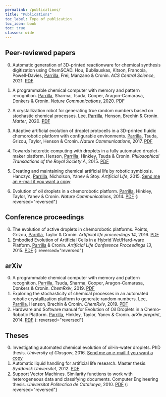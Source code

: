 ```yaml
---
permalink: /publications/
title: "Publications"
toc_label: Type of publication
toc_icon: book
toc: true
classes: wide
---
```


## Peer-reviewed papers
0. Automatic generation of 3D-printed reactionware for chemical synthesis digitization using ChemSCAD. Hou, Bubliauskas, Kitson, Francoia, Powell-Davies, <u>Parrilla</u>, Frei, Manzano & Cronin. *ACS Central Science*, 2021. [PDF](https://pubs.acs.org/doi/pdf/10.1021/acscentsci.0c01354)
0. A programmable chemical computer with memory and pattern recognition. <u>Parrilla</u>, Sharma, Tsuda, Cooper, Aragon-Camarasa, Donkers & Cronin. *Nature Communications*, 2020. [PDF](https://www.nature.com/articles/s41467-020-15190-3.pdf)
0. A crystallization robot for generating true random numbers based on stochastic chemical processes. Lee, <u>Parrilla</u>, Henson, Brechin & Cronin. *Matter*, 2020. [PDF](https://www.cell.com/matter/fulltext/S2590-2385(20)30024-2)
0. Adaptive artificial evolution of droplet protocells in a 3D-printed fluidic chemorobotic platform with configurable environments. <u>Parrilla</u>, Tsuda, Grizou, Taylor, Henson & Cronin. *Nature Communications*, 2017. [PDF](https://www.nature.com/articles/s41467-017-01161-8.pdf)
0. Towards heterotic computing with droplets in a fully automated droplet-maker platform. Henson, <u>Parrilla</u>, Hinkley, Tsuda & Cronin. *Philosophical Transactions of the Royal Society A*, 2015. [PDF](https://royalsocietypublishing.org/doi/pdf/10.1098/rsta.2014.0221)
0. Creating and maintaining chemical artificial life by robotic symbiosis. Hanczyc, <u>Parrilla</u>, Nicholson, Yanev & Stoy. *Artificial Life*, 2015. [Send me an e-mail if you want a copy](mailto:juanma@chem.gla.ac.uk)

0. Evolution of oil droplets in a chemorobotic platform. <u>Parrilla</u>, Hinkley, Taylor, Yanev & Cronin. *Nature Communications*, 2014. [PDF](https://www.nature.com/articles/ncomms6571.pdf)
{: reversed="reversed"}

## Conference proceedings
0. The evolution of active droplets in chemorobotic platforms. Points, Grizou, <u>Parrilla</u>, Taylor & Cronin. *Artificial life proceedings 14*, 2016. [PDF](https://www.mitpressjournals.org/doi/pdfplus/10.1162/isal_a_059)
0. Embodied Evolution of Artificial Cells in a Hybrid Wet/Hard-ware Platform. <u>Parrilla</u> & Cronin. *Artificial Life Conference Proceedings 13*, 2015. [PDF](https://www.mitpressjournals.org/doi/pdfplus/10.1162/978-0-262-33027-5-ch042)
{: reversed="reversed"}

## arXiv
0. A programmable chemical computer with memory and pattern recognition. <u>Parrilla</u>, Tsuda, Sharma, Cooper, Aragon-Camarasa, Donkers & Cronin. *ChemRxiv*, 2019. [PDF](https://chemrxiv.org/ndownloader/files/14357597)
0. Exploring the stochasticity of chemical processes in an automated robotic crystallization platform to generate random numbers. Lee, <u>Parrilla</u>, Henson, Brechin & Cronin. *ChemRxiv*, 2019. [PDF](https://chemrxiv.org/articles/Exploring_the_stochasticity_of_chemical_processes_in_an_automated_robotic_crystallization_platform_to_generate_random_numbers/7712510/files/14357510.pdf)
0. Hardware and Software manual for Evolution of Oil Droplets in a Chemo-Robotic Platform. <u>Parrilla</u>, Hinkley, Taylor, Yanev & Cronin. *arXiv preprint*, 2014. [PDF](https://arxiv.org/pdf/1411.1953)
{: reversed="reversed"}

## Theses
0. Investigating automated chemical evolution of oil-in-water droplets. PhD thesis. *University of Glasgow*, 2016. [Send me an e-mail if you want a copy](mailto:juanma@chem.gla.ac.uk)
0. Automatic liquid handling for artificial life research. Master thesis. *Syddansk Universitet*, 2012. [PDF](http://citeseerx.ist.psu.edu/viewdoc/download?doi=10.1.1.476.2555&rep=rep1&type=pdf)
0. Support Vector Machines. Similarity functions to work with heterogeneous data and classifying documents. Computer Engineering thesis. *Universitat Politectica de Catalunya*, 2010. [PDF](https://upcommons.upc.edu/bitstream/handle/2099.1/11809/62280.pdf)
{: reversed="reversed"}
